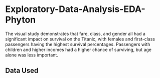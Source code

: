 # Exploratory-Data-Analysis-EDA-Phyton
The visual study demonstrates that fare, class, and gender all had a significant impact on survival on the Titanic, with females and first-class passengers having the highest survival percentages.  Passengers with children and higher incomes had a higher chance of surviving, but age alone was less important.
## Data Used
